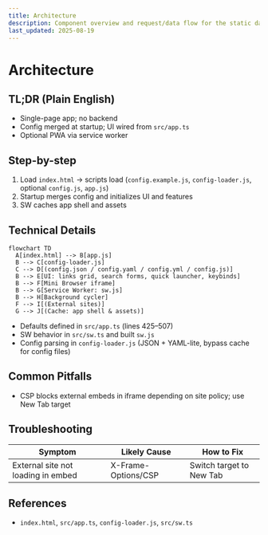 ```yaml
---
title: Architecture
description: Component overview and request/data flow for the static dashboard.
last_updated: 2025-08-19
---
```


# Architecture

## TL;DR (Plain English)
- Single-page app; no backend
- Config merged at startup; UI wired from `src/app.ts`
- Optional PWA via service worker

## Step-by-step
1. Load `index.html` → scripts load (`config.example.js`, `config-loader.js`, optional `config.js`, `app.js`)
2. Startup merges config and initializes UI and features
3. SW caches app shell and assets

## Technical Details
```mermaid
flowchart TD
  A[index.html] --> B[app.js]
  B --> C[config-loader.js]
  C --> D[(config.json / config.yaml / config.yml / config.js)]
  B --> E[UI: links grid, search forms, quick launcher, keybinds]
  B --> F[Mini Browser iframe]
  B --> G[Service Worker: sw.js]
  B --> H[Background cycler]
  F --> I[(External sites)]
  G --> J[(Cache: app shell & assets)]
```

- Defaults defined in `src/app.ts` (lines 425–507)
- SW behavior in `src/sw.ts` and built `sw.js`
- Config parsing in `config-loader.js` (JSON + YAML-lite, bypass cache for config files)

## Common Pitfalls
- CSP blocks external embeds in iframe depending on site policy; use New Tab target

## Troubleshooting
| Symptom | Likely Cause | How to Fix |
| --- | --- | --- |
| External site not loading in embed | X-Frame-Options/CSP | Switch target to New Tab |

## References
- `index.html`, `src/app.ts`, `config-loader.js`, `src/sw.ts` 